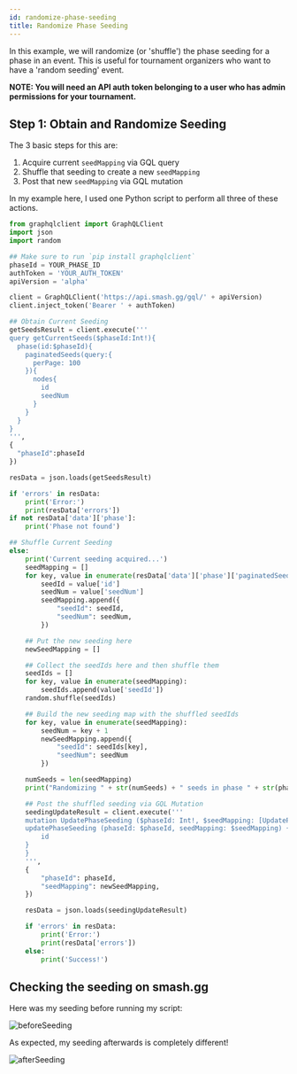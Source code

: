```yaml
---
id: randomize-phase-seeding
title: Randomize Phase Seeding
---
```


In this example, we will randomize (or 'shuffle') the phase seeding for a phase in an event.
This is useful for tournament organizers who want to have a 'random seeding' event.

**NOTE: You will need an API auth token belonging to a user who has admin permissions for your tournament.**

## Step 1: Obtain and Randomize Seeding

The 3 basic steps for this are:

1) Acquire current `seedMapping` via GQL query
2) Shuffle that seeding to create a new `seedMapping`
3) Post that new `seedMapping` via GQL mutation

In my example here, I used one Python script to perform all three of these actions.

```Python
from graphqlclient import GraphQLClient
import json
import random

## Make sure to run `pip install graphqlclient`
phaseId = YOUR_PHASE_ID
authToken = 'YOUR_AUTH_TOKEN'
apiVersion = 'alpha'

client = GraphQLClient('https://api.smash.gg/gql/' + apiVersion)
client.inject_token('Bearer ' + authToken)

## Obtain Current Seeding
getSeedsResult = client.execute('''
query getCurrentSeeds($phaseId:Int!){
  phase(id:$phaseId){
    paginatedSeeds(query:{
      perPage: 100
    }){
      nodes{
        id
        seedNum
      }
    }
  }
}
''',
{
  "phaseId":phaseId
})

resData = json.loads(getSeedsResult)

if 'errors' in resData:
    print('Error:')
    print(resData['errors'])
if not resData['data']['phase']:
	print('Phase not found')

## Shuffle Current Seeding
else:
	print('Current seeding acquired...')
	seedMapping = []
	for key, value in enumerate(resData['data']['phase']['paginatedSeeds']['nodes']):
		seedId = value['id']
		seedNum = value['seedNum']
		seedMapping.append({
			"seedId": seedId,
			"seedNum": seedNum,
		})

	## Put the new seeding here
	newSeedMapping = []

	## Collect the seedIds here and then shuffle them
	seedIds = []
	for key, value in enumerate(seedMapping):
		seedIds.append(value['seedId'])
	random.shuffle(seedIds)

	## Build the new seeding map with the shuffled seedIds
	for key, value in enumerate(seedMapping):
		seedNum = key + 1
		newSeedMapping.append({
			"seedId": seedIds[key],
			"seedNum": seedNum
		})

	numSeeds = len(seedMapping)
	print("Randomizing " + str(numSeeds) + " seeds in phase " + str(phaseId) + "...")

	## Post the shuffled seeding via GQL Mutation
	seedingUpdateResult = client.execute('''
	mutation UpdatePhaseSeeding ($phaseId: Int!, $seedMapping: [UpdatePhaseSeedInfo]!) {
	updatePhaseSeeding (phaseId: $phaseId, seedMapping: $seedMapping) {
		id
	}
	}
	''',
	{
		"phaseId": phaseId,
		"seedMapping": newSeedMapping,
	})

	resData = json.loads(seedingUpdateResult)

	if 'errors' in resData:
		print('Error:')
		print(resData['errors'])
	else:
		print('Success!')
```

## Checking the seeding on smash.gg

Here was my seeding before running my script:

![beforeSeeding](https://imgur.com/gesQAmG.png)

As expected, my seeding afterwards is completely different!

![afterSeeding](https://imgur.com/msSmwmE.png)